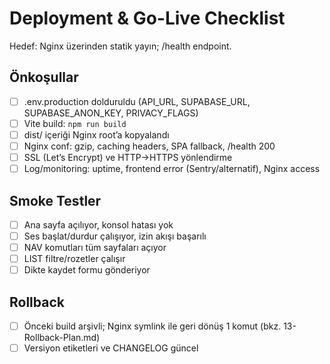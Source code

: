 # Deployment & Go-Live Checklist

Hedef: Nginx üzerinden statik yayın; /health endpoint.

## Önkoşullar

- [ ] .env.production dolduruldu (API_URL, SUPABASE_URL, SUPABASE_ANON_KEY, PRIVACY_FLAGS)
- [ ] Vite build: `npm run build`
- [ ] dist/ içeriği Nginx root’a kopyalandı
- [ ] Nginx conf: gzip, caching headers, SPA fallback, /health 200
- [ ] SSL (Let’s Encrypt) ve HTTP->HTTPS yönlendirme
- [ ] Log/monitoring: uptime, frontend error (Sentry/alternatif), Nginx access

## Smoke Testler

- [ ] Ana sayfa açılıyor, konsol hatası yok
- [ ] Ses başlat/durdur çalışıyor, izin akışı başarılı
- [ ] NAV komutları tüm sayfaları açıyor
- [ ] LIST filtre/rozetler çalışır
- [ ] Dikte kaydet formu gönderiyor

## Rollback

- [ ] Önceki build arşivli; Nginx symlink ile geri dönüş 1 komut (bkz. 13-Rollback-Plan.md)
- [ ] Versiyon etiketleri ve CHANGELOG güncel
